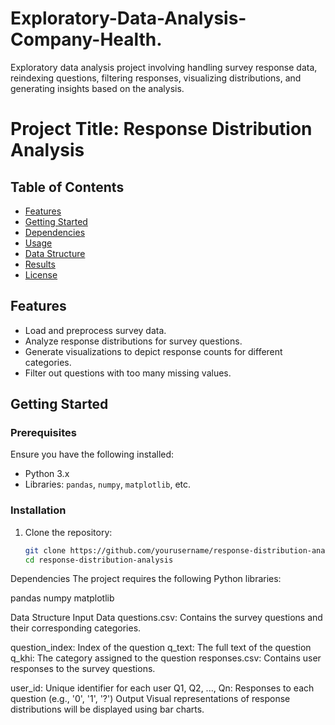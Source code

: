 # Exploratory-Data-Analysis-Company-Health.
Exploratory data analysis project involving handling survey response data, reindexing questions, filtering responses, visualizing distributions, and generating insights based on the analysis.
# Project Title: Response Distribution Analysis

## Table of Contents
- [Features](#features)
- [Getting Started](#getting-started)
- [Dependencies](#dependencies)
- [Usage](#usage)
- [Data Structure](#data-structure)
- [Results](#results)
- [License](#license)

## Features
- Load and preprocess survey data.
- Analyze response distributions for survey questions.
- Generate visualizations to depict response counts for different categories.
- Filter out questions with too many missing values.

## Getting Started
### Prerequisites
Ensure you have the following installed:
- Python 3.x
- Libraries: `pandas`, `numpy`, `matplotlib`, etc.

### Installation
1. Clone the repository:
   ```bash
   git clone https://github.com/yourusername/response-distribution-analysis.git
   cd response-distribution-analysis
Dependencies
The project requires the following Python libraries:

pandas
numpy
matplotlib


Data Structure
Input Data
questions.csv: Contains the survey questions and their corresponding categories.

question_index: Index of the question
q_text: The full text of the question
q_khi: The category assigned to the question
responses.csv: Contains user responses to the survey questions.

user_id: Unique identifier for each user
Q1, Q2, ..., Qn: Responses to each question (e.g., '0', '1', '?')
Output
Visual representations of response distributions will be displayed using bar charts.

